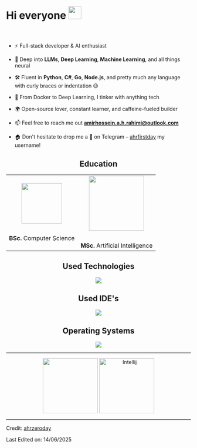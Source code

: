 <header align="left">
    <h1 align="left">Hi everyone <img src="https://media.giphy.com/media/hvRJCLFzcasrR4ia7z/giphy.gif" width="35"></h1>
</header>
<!--Intro start-->

- ⚡ Full-stack developer & AI enthusiast

- 🧠 Deep into **LLMs**, **Deep Learning**, **Machine Learning**, and all things neural

- 🛠️ Fluent in **Python**, **C#**, **Go**, **Node.js**, and pretty much any language with curly braces or indentation 😉

- 🐳 From Docker to Deep Learning, I tinker with anything tech

- 🌍 Open-source lover, constant learner, and caffeine-fueled builder

- 📫 Feel free to reach me out **amirhossein.a.h.rahimi@outlook.com**

- 🏠 Don't hesitate to drop me a **👋** on Telegram –  [ahrfirstday](https://t.me/ahrfirstday) my username!
<!--Intro end-->
<h2 align="center">Education</h2>

<div align="center">
  <table style="margin-left: auto; margin-right: auto;">
    <tr>
      <td align="center">
        <img src="https://thumbs4.imagebam.com/6f/3d/88/ME12UV9K_t.png" width="110"/><br>
        <br><img src="https://cdn.jsdelivr.net/gh/hampusborgos/country-flags@main/svg/ir.svg" height="10"/><br>
        <strong>BSc.</strong> Computer Science<br>
      </td>
      <td align="center">
       <img src="https://thumbs4.imagebam.com/d0/ee/bb/ME12UV7B_t.png" width="150"/><br>
        <br><img src="https://cdn.jsdelivr.net/gh/hampusborgos/country-flags@main/svg/gb.svg" height="10"/><br>
        <strong>MSc.</strong> Artificial Intelligence<br>
      </td>
    </tr>
  </table>
</div>
<div align="center">
    <h2 align="center">Used Technologies</h2>
    <div align="center">
        <img src="https://skillicons.dev/icons?i=py,cs,go,cpp,nodejs,java,pytorch,tensorflow,sklearn,opencv,unreal,mongo,cloudflare,dotnet,docker,fastapi,gcp,sqlite">
    </div>
    <h2 align="center">Used IDE's</h2>
    <div align="center">
        <img src="https://skillicons.dev/icons?i=visualstudio,vscode">
    </div>
    <h2 align="center">Operating Systems</h2>
    <div align="center">
        <img src="https://skillicons.dev/icons?i=windows,ubuntu,debian">
    </div>
</div>
<hr>
<footer align="center">
    <p align="center">
        <img src="https://github-readme-stats.vercel.app/api?username=ahrzeroday&include_all_commits=true&show_icons=true&theme=radical" height="150">
        <img src="https://github-readme-stats.vercel.app/api/top-langs/?username=ahrzeroday&layout=compact&hide=css&theme=radical" alt="Intellij" height="150">
    </p>
</footer>

------

Credit: [ahrzeroday](https://github.com/ahrzeroday)

Last Edited on: 14/06/2025

